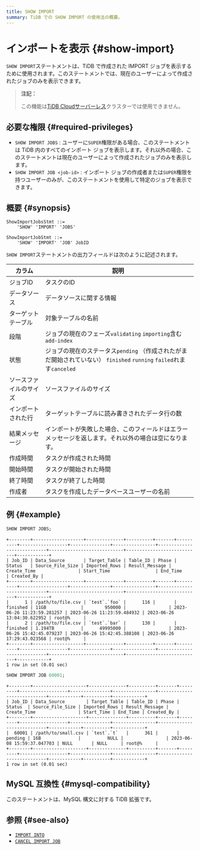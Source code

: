 ```yaml
---
title: SHOW IMPORT
summary: TiDB での SHOW IMPORT の使用法の概要。
---
```


# インポートを表示 {#show-import}

`SHOW IMPORT`ステートメントは、TiDB で作成された IMPORT ジョブを表示するために使用されます。このステートメントでは、現在のユーザーによって作成されたジョブのみを表示できます。

> **注記：**
>
> この機能は[TiDB Cloudサーバーレス](https://docs.pingcap.com/tidbcloud/select-cluster-tier#tidb-cloud-serverless)クラスターでは使用できません。

## 必要な権限 {#required-privileges}

-   `SHOW IMPORT JOBS` : ユーザーに`SUPER`権限がある場合、このステートメントは TiDB 内のすべてのインポート ジョブを表示します。それ以外の場合、このステートメントは現在のユーザーによって作成されたジョブのみを表示します。
-   `SHOW IMPORT JOB <job-id>` : インポート ジョブの作成者または`SUPER`権限を持つユーザーのみが、このステートメントを使用して特定のジョブを表示できます。

## 概要 {#synopsis}

```ebnf+diagram
ShowImportJobsStmt ::=
    'SHOW' 'IMPORT' 'JOBS'

ShowImportJobStmt ::=
    'SHOW' 'IMPORT' 'JOB' JobID
```

`SHOW IMPORT`ステートメントの出力フィールドは次のように記述されます。

| カラム         | 説明                                                                                  |
| ----------- | ----------------------------------------------------------------------------------- |
| ジョブID       | タスクのID                                                                              |
| データソース      | データソースに関する情報                                                                        |
| ターゲットテーブル   | 対象テーブルの名前                                                                           |
| 段階          | ジョブの現在のフェーズ`validating` `importing`含む`add-index`                                    |
| 状態          | ジョブの現在のステータス`pending` （作成されたがまだ開始されていない） `finished` `running` `failed`れます`canceled` |
| ソースファイルのサイズ | ソースファイルのサイズ                                                                         |
| インポートされた行   | ターゲットテーブルに読み書きされたデータ行の数                                                             |
| 結果メッセージ     | インポートが失敗した場合、このフィールドはエラー メッセージを返します。それ以外の場合は空になります。                                 |
| 作成時間        | タスクが作成された時間                                                                         |
| 開始時間        | タスクが開始された時間                                                                         |
| 終了時間        | タスクが終了した時間                                                                          |
| 作成者         | タスクを作成したデータベースユーザーの名前                                                               |

## 例 {#example}

```sql
SHOW IMPORT JOBS;
```

    +--------+-------------------+--------------+----------+-------+----------+------------------+---------------+----------------+----------------------------+----------------------------+----------------------------+------------+
    | Job_ID | Data_Source       | Target_Table | Table_ID | Phase | Status   | Source_File_Size | Imported_Rows | Result_Message | Create_Time                | Start_Time                 | End_Time                   | Created_By |
    +--------+-------------------+--------------+----------+-------+----------+------------------+---------------+----------------+----------------------------+----------------------------+----------------------------+------------+
    |      1 | /path/to/file.csv | `test`.`foo` |      116 |       | finished | 11GB             |        950000 |                | 2023-06-26 11:23:59.281257 | 2023-06-26 11:23:59.484932 | 2023-06-26 13:04:30.622952 | root@%     |
    |      2 | /path/to/file.csv | `test`.`bar` |      130 |       | finished | 1.194TB          |      49995000 |                | 2023-06-26 15:42:45.079237 | 2023-06-26 15:42:45.388108 | 2023-06-26 17:29:43.023568 | root@%     |
    +--------+-------------------+--------------+----------+-------+----------+------------------+---------------+----------------+----------------------------+----------------------------+----------------------------+------------+
    1 row in set (0.01 sec)

```sql
SHOW IMPORT JOB 60001;
```

    +--------+--------------------+--------------+----------+-------+---------+------------------+---------------+----------------+----------------------------+------------+----------+------------+
    | Job_ID | Data_Source        | Target_Table | Table_ID | Phase | Status  | Source_File_Size | Imported_Rows | Result_Message | Create_Time                | Start_Time | End_Time | Created_By |
    +--------+--------------------+--------------+----------+-------+---------+------------------+---------------+----------------+----------------------------+------------+----------+------------+
    |  60001 | /path/to/small.csv | `test`.`t`   |      361 |       | pending | 16B              |          NULL |                | 2023-06-08 15:59:37.047703 | NULL       | NULL     | root@%     |
    +--------+--------------------+--------------+----------+-------+---------+------------------+---------------+----------------+----------------------------+------------+----------+------------+
    1 row in set (0.01 sec)

## MySQL 互換性 {#mysql-compatibility}

このステートメントは、MySQL 構文に対する TiDB 拡張です。

## 参照 {#see-also}

-   [`IMPORT INTO`](/sql-statements/sql-statement-import-into.md)
-   [`CANCEL IMPORT JOB`](/sql-statements/sql-statement-cancel-import-job.md)
